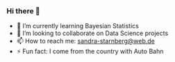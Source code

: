 ### Hi there 👋

- 🌱 I’m currently learning Bayesian Statistics 
- 👯 I’m looking to collaborate on Data Science projects
- 📫 How to reach me: sandra-starnberg@web.de
- ⚡ Fun fact: I come from the country with Auto Bahn

<!--
**sandygross/sandygross** is a ✨ _special_ ✨ repository because its `README.md` (this file) appears on your GitHub profile.

Here are some ideas to get you started:

- 🔭 I’m currently working on ...
- 🌱 I’m currently learning ...
- 👯 I’m looking to collaborate on ...
- 🤔 I’m looking for help with ...
- 💬 Ask me about ...
- 📫 How to reach me: ...
- 😄 Pronouns: ...
- ⚡ Fun fact: ...
-->
